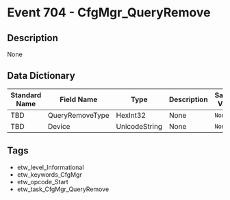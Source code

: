 # Event 704 - CfgMgr_QueryRemove

## Description
None

## Data Dictionary
|Standard Name|Field Name|Type|Description|Sample Value|
|---|---|---|---|---|
|TBD|QueryRemoveType|HexInt32|None|`None`|
|TBD|Device|UnicodeString|None|`None`|

## Tags
* etw_level_Informational
* etw_keywords_CfgMgr
* etw_opcode_Start
* etw_task_CfgMgr_QueryRemove